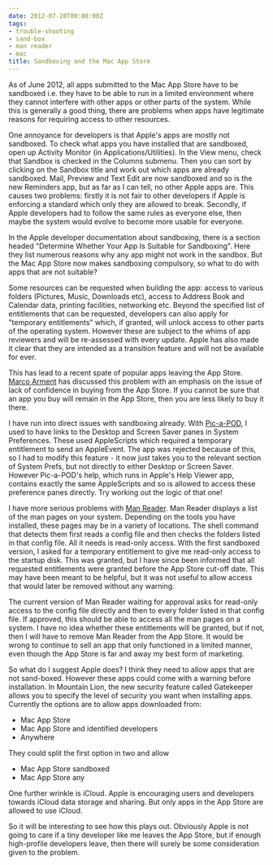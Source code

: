 ```yaml
---
date: 2012-07-28T00:00:00Z
tags:
- trouble-shooting
- sand-box
- man reader
- mac
title: Sandboxing and the Mac App Store
---
```


As of June 2012, all apps submitted to the Mac App Store have to be sandboxed
i.e. they have to be able to run in a limited environment where they cannot
interfere with other apps or other parts of the system. While this is generally
a good thing, there are problems when apps have legitimate reasons for requiring
access to other resources.

One annoyance for developers is that Apple's apps are mostly not sandboxed. To
check what apps you have installed that are sandboxed, open up Activity Monitor
(in Applications/Utilities). In the View menu, check that Sandbox is checked in
the Columns submenu. Then you can sort by clicking on the Sandbox title and work
out which apps are already sandboxed. Mail, Preview and Text Edit are now
sandboxed and so is the new Reminders app, but as far as I can tell, no other
Apple apps are. This causes two problems: firstly it is not fair to other
developers if Apple is enforcing a standard which only they are allowed to
break. Secondly, if Apple developers had to follow the same rules as everyone
else, then maybe the system would evolve to become more usable for everyone.

In the Apple developer documentation about sandboxing, there is a section headed
"Determine Whether Your App Is Suitable for Sandboxing". Here they list numerous
reasons why any app might not work in the sandbox. But the Mac App Store now
makes sandboxing compulsory, so what to do with apps that are not suitable?

Some resources can be requested when building the app: access to various folders
(Pictures, Music, Downloads etc), access to Address Book and Calendar data,
printing facilities, networking etc. Beyond the specified list of entitlements
that can be requested, developers can also apply for "temporary entitlements"
which, if granted, will unlock access to other parts of the operating system.
However these are subject to the whims of app reviewers and will be re-assessed
with every update. Apple has also made it clear that they are intended as a
transition feature and will not be available for ever.

This has lead to a recent spate of popular apps leaving the App Store.
<a href="http://www.marco.org/2012/07/26/mac-app-store-future" target="_blank">Marco
Arment</a> has discussed this problem with an emphasis on the issue of lack of
confidence in buying from the App Store. If you cannot be sure that an app you
buy will remain in the App Store, then you are less likely to buy it there.

I have run into direct issues with sandboxing already. With
<a href="http://www.picapod.com/" target="_blank">Pic-a-POD</a>, I used to have
links to the Desktop and Screen Saver panes in System Preferences. These used
AppleScripts which required a temporary entitlement to send an AppleEvent. The
app was rejected because of this, so I had to modify this feature - it now just
takes you to the relevant section of System Prefs, but not directly to either
Desktop or Screen Saver. However Pic-a-POD's help, which runs in Apple's Help
Viewer app, contains exactly the same AppleScripts and so is allowed to access
these preference panes directly. Try working out the logic of that one!

I have more serious problems with
<a title="Man Reader" href="/manreader/" target="_blank">Man Reader</a>. Man
Reader displays a list of the man pages on your system. Depending on the tools
you have installed, these pages may be in a variety of locations. The shell
command that detects them first reads a config file and then checks the folders
listed in that config file. All it needs is read-only access. With the first
sandboxed version, I asked for a temporary entitlement to give me read-only
access to the startup disk. This was granted, but I have since been informed
that all requested entitlements were granted before the App Store cut-off date.
This may have been meant to be helpful, but it was not useful to allow access
that would later be removed without any warning.

The current version of Man Reader waiting for approval asks for read-only access
to the config file directly and then to every folder listed in that config file.
If approved, this should be able to access all the man pages on a system. I have
no idea whether these entitlements will be granted, but if not, then I will have
to remove Man Reader from the App Store. It would be wrong to continue to sell
an app that only functioned in a limited manner, even though the App Store is
far and away my best form of marketing.

So what do I suggest Apple does? I think they need to allow apps that are not
sand-boxed. However these apps could come with a warning before installation. In
Mountain Lion, the new security feature called Gatekeeper allows you to specify
the level of security you want when installing apps. Currently the options are
to allow apps downloaded from:

* Mac App Store
* Mac App Store and identified developers
* Anywhere

They could split the first option in two and allow

* Mac App Store sandboxed
* Mac App Store any

One further wrinkle is iCloud. Apple is encouraging users and developers towards
iCloud data storage and sharing. But only apps in the App Store are allowed to
use iCloud.

So it will be interesting to see how this plays out. Obviously Apple is not
going to care if a tiny developer like me leaves the App Store, but if enough
high-profile developers leave, then there will surely be some consideration
given to the problem.
